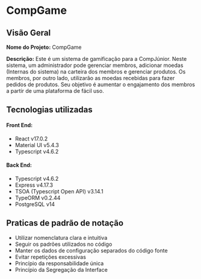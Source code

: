 # CompGame

## Visão Geral
**Nome do Projeto:** CompGame

**Descrição:** Este é um sistema de gamificação para a CompJúnior. Neste sistema, um administrador pode gerenciar membros, adicionar moedas (Internas do sistema) na carteira dos membros e gerenciar produtos. Os membros, por outro lado, utilizarão as moedas recebidas para fazer pedidos de produtos. Seu objetivo é aumentar o engajamento dos membros a partir de uma plataforma de fácil uso.

## Tecnologias utilizadas

#### Front End:
  - React                       v17.0.2
  - Material UI                 v5.4.3
  - Typescript                  v4.6.2            

#### Back End:
  - Typescript                  v4.6.2
  - Express                     v4.17.3
  - TSOA (Typescript Open API)  v3.14.1
  - TypeORM                     v0.2.44
  - PostgreSQL                  v14


## Praticas de padrão de notação
 - Utilizar nomenclatura clara e intuitiva
 - Seguir os padrões utilizados no código
 - Manter os dados de configuração separados do código fonte
 - Evitar repetições excessivas
 - Princípio da responsabilidade única
 - Princípio da Segregação da Interface
